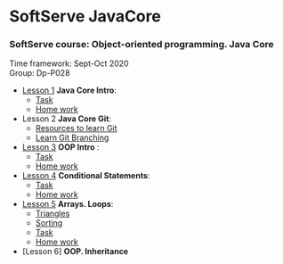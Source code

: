 # SoftServe JavaCore
### SoftServe course: Object-oriented programming. Java Core  
Time framework: Sept-Oct 2020  
Group: Dp-P028


* [Lesson 1](https://github.com/MaksNazarenko/soft-serve-java-core/tree/master/MyCourse/src/com/nazarenko/lesson/lesson_1) **Java Core Intro**:
    * [Task](https://github.com/MaksNazarenko/soft-serve-java-core/tree/master/MyCourse/src/com/nazarenko/lesson/lesson_1/task1)
    * [Home work](https://github.com/MaksNazarenko/soft-serve-java-core/tree/master/MyCourse/src/com/nazarenko/lesson/lesson_1/homework1)
* Lesson 2 **Java Core Git**:
    * [Resources to learn Git](https://try.github.io/)
    * [Learn Git Branching](https://learngitbranching.js.org/)
* [Lesson 3](https://github.com/MaksNazarenko/soft-serve-java-core/tree/master/MyCourse/src/com/nazarenko/lesson/lesson_3) **OOP Intro** :
    * [Task](https://github.com/MaksNazarenko/soft-serve-java-core/tree/master/MyCourse/src/com/nazarenko/lesson/lesson_3/task1)
    * [Home work](https://github.com/MaksNazarenko/soft-serve-java-core/tree/master/MyCourse/src/com/nazarenko/lesson/lesson_3/homework1)
* [Lesson 4](https://github.com/MaksNazarenko/soft-serve-java-core/tree/master/MyCourse/src/com/nazarenko/lesson/lesson_4) **Conditional Statements**:
    * [Task](https://github.com/MaksNazarenko/soft-serve-java-core/tree/master/MyCourse/src/com/nazarenko/lesson/lesson_4/task1)
    * [Home work](https://github.com/MaksNazarenko/soft-serve-java-core/tree/master/MyCourse/src/com/nazarenko/lesson/lesson_4/homework1)
* [Lesson 5](https://github.com/MaksNazarenko/soft-serve-java-core/tree/master/MyCourse/src/com/nazarenko/lesson/lesson_5) **Arrays. Loops**:
    * [Triangles](https://github.com/MaksNazarenko/soft-serve-java-core/tree/master/MyCourse/src/com/nazarenko/lesson/lesson_5/triangles)
    * [Sorting](https://github.com/MaksNazarenko/soft-serve-java-core/tree/master/MyCourse/src/com/nazarenko/lesson/lesson_5/sorting)
    * [Task](https://github.com/MaksNazarenko/soft-serve-java-core/tree/master/MyCourse/src/com/nazarenko/lesson/lesson_5/task_1)
    * [Home work](https://github.com/MaksNazarenko/soft-serve-java-core/tree/master/MyCourse/src/com/nazarenko/lesson/lesson_5/homework1)
* [Lesson 6] **OOP. Inheritance**
